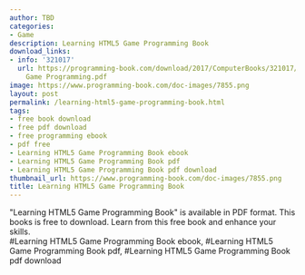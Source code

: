 ```yaml
---
author: TBD
categories:
- Game
description: Learning HTML5 Game Programming Book
download_links:
- info: '321017'
  url: https://programming-book.com/download/2017/ComputerBooks/321017/Learning HTML5
    Game Programming.pdf
image: https://www.programming-book.com/doc-images/7855.png
layout: post
permalink: /learning-html5-game-programming-book.html
tags:
- free book download
- free pdf download
- free programming ebook
- pdf free
- Learning HTML5 Game Programming Book ebook
- Learning HTML5 Game Programming Book pdf
- Learning HTML5 Game Programming Book pdf download
thumbnail_url: https://www.programming-book.com/doc-images/7855.png
title: Learning HTML5 Game Programming Book
---
```


 
<div class="item-desc text-justify">
  "Learning HTML5 Game Programming Book" is available in PDF format. This books is free to download. Learn from this free book and enhance your skills.
  <br>
  #Learning HTML5 Game Programming Book ebook, #Learning HTML5 Game Programming Book pdf, #Learning HTML5 Game Programming Book pdf download
</div>